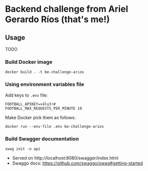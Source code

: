 # Backend challenge from Ariel Gerardo Ríos (that's me!)

## Usage
TODO

### Build Docker image
```
docker build . -t be-challenge-arios
```

### Using environment variables file
Add keys to `.env` file:
```
FOOTBALL_APIKEY=v4lu3!#
FOOTBALL_MAX_REQUESTS_PER_MINUTE 10
```

Make Docker pick them as follows:
```
docker run --env-file .env be-challenge-arios
```

### Build Swagger documentation
```
swag init -o api
```

* Served on http://localhost:8080/swagger/index.html
* Swaggo docs: https://github.com/swaggo/swag#getting-started